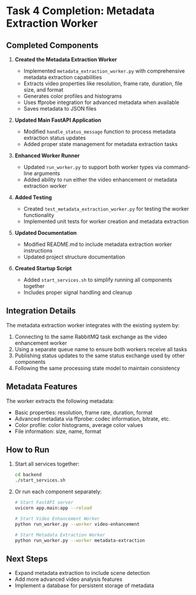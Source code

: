 # Task 4 Completion: Metadata Extraction Worker

## Completed Components

1. **Created the Metadata Extraction Worker**
   - Implemented `metadata_extraction_worker.py` with comprehensive metadata extraction capabilities
   - Extracts video properties like resolution, frame rate, duration, file size, and format
   - Generates color profiles and histograms
   - Uses ffprobe integration for advanced metadata when available
   - Saves metadata to JSON files

2. **Updated Main FastAPI Application**
   - Modified `handle_status_message` function to process metadata extraction status updates
   - Added proper state management for metadata extraction tasks

3. **Enhanced Worker Runner**
   - Updated `run_worker.py` to support both worker types via command-line arguments
   - Added ability to run either the video enhancement or metadata extraction worker

4. **Added Testing**
   - Created `test_metadata_extraction_worker.py` for testing the worker functionality
   - Implemented unit tests for worker creation and metadata extraction

5. **Updated Documentation**
   - Modified README.md to include metadata extraction worker instructions
   - Updated project structure documentation

6. **Created Startup Script**
   - Added `start_services.sh` to simplify running all components together
   - Includes proper signal handling and cleanup

## Integration Details

The metadata extraction worker integrates with the existing system by:

1. Connecting to the same RabbitMQ task exchange as the video enhancement worker
2. Using a separate queue name to ensure both workers receive all tasks
3. Publishing status updates to the same status exchange used by other components
4. Following the same processing state model to maintain consistency

## Metadata Features

The worker extracts the following metadata:

- Basic properties: resolution, frame rate, duration, format
- Advanced metadata via ffprobe: codec information, bitrate, etc.
- Color profile: color histograms, average color values
- File information: size, name, format

## How to Run

1. Start all services together:
   ```bash
   cd backend
   ./start_services.sh
   ```

2. Or run each component separately:
   ```bash
   # Start FastAPI server
   uvicorn app.main:app --reload
   
   # Start Video Enhancement Worker
   python run_worker.py --worker video-enhancement
   
   # Start Metadata Extraction Worker
   python run_worker.py --worker metadata-extraction
   ```

## Next Steps

- Expand metadata extraction to include scene detection
- Add more advanced video analysis features
- Implement a database for persistent storage of metadata 